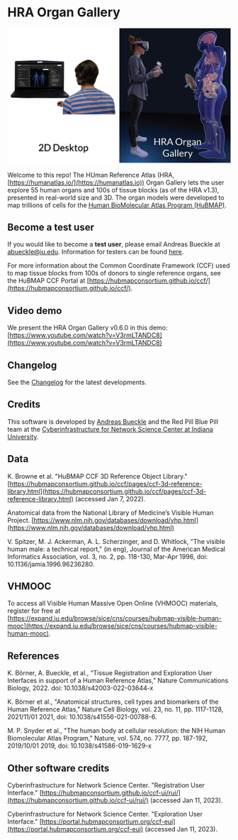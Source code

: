 # HRA Organ Gallery

![Left: A user interacts with the organs and tissue blocks of the HRA on a standard 2D interface. Right: A user stands in front of the life-sized VH Female.](img/short_LETTERS.png)

Welcome to this repo! The HUman Reference Atlas (HRA, [https://humanatlas.io/](https://humanatlas.io)) Organ Gallery lets the user explore 55 human organs and 100s of tissue blocks (as of the HRA v1.3), presented in real-world size and 3D. The organ models were developed to map trillions of cells for the [Human BioMolecular Atlas Program (HuBMAP)](https://commonfund.nih.gov/hubmap). 

## Become a test user

If you would like to become a **test user**, please email Andreas Bueckle at [abueckle@iu.edu](mailto:abueckle@iu.edu). Information for testers can be found [here](INFORMATION_FOR_TESTERS.MD).

For more information about the Common Coordinate Framework (CCF) used to map tissue blocks from 100s of donors to single reference organs, see the HuBMAP CCF Portal at [https://hubmapconsortium.github.io/ccf/](https://hubmapconsortium.github.io/ccf/).

## Video demo

We present the HRA Organ Gallery v0.6.0 in this demo: [https://www.youtube.com/watch?v=V3rmLTANDC8](https://www.youtube.com/watch?v=V3rmLTANDC8)

## Changelog

See the [Changelog](CHANGELOG.md) for the latest developments.

## Credits

This software is developed by [Andreas Bueckle](https://www.andreas-bueckle.com) and the Red Pill Blue Pill team at the [Cyberinfrastructure for Network Science Center at Indiana University](http://cns.iu.edu/). 



## Data 

K. Browne et al. "HuBMAP CCF 3D Reference Object Library." [https://hubmapconsortium.github.io/ccf/pages/ccf-3d-reference-library.html](https://hubmapconsortium.github.io/ccf/pages/ccf-3d-reference-library.html) (accessed Jan 7, 2022).

Anatomical data from the National Library of Medicine’s Visible Human Project. [https://www.nlm.nih.gov/databases/download/vhp.html](https://www.nlm.nih.gov/databases/download/vhp.html) 

V. Spitzer, M. J. Ackerman, A. L. Scherzinger, and D. Whitlock, "The visible human male: a technical report," (in eng), Journal of the American Medical Informatics Association, vol. 3, no. 2, pp. 118-130, Mar-Apr 1996, doi: 10.1136/jamia.1996.96236280.

## VHMOOC

To access all Visible Human Massive Open Online (VHMOOC) materials, register for free at [https://expand.iu.edu/browse/sice/cns/courses/hubmap-visible-human-mooc](https://expand.iu.edu/browse/sice/cns/courses/hubmap-visible-human-mooc).

## References

K. Börner, A. Bueckle, et al., “Tissue Registration and Exploration User Interfaces in support of a Human Reference Atlas,” Nature Communications Biology, 2022. doi: 10.1038/s42003-022-03644-x

K. Börner et al., "Anatomical structures, cell types and biomarkers of the Human Reference Atlas," Nature Cell Biology, vol. 23, no. 11, pp. 1117-1128, 2021/11/01 2021, doi: 10.1038/s41556-021-00788-6.

M. P. Snyder et al., "The human body at cellular resolution: the NIH Human Biomolecular Atlas Program," Nature, vol. 574, no. 7777, pp. 187-192, 2019/10/01 2019, doi: 10.1038/s41586-019-1629-x

## Other software credits

Cyberinfrastructure for Network Science Center. "Registration User Interface." [https://hubmapconsortium.github.io/ccf-ui/rui/](https://hubmapconsortium.github.io/ccf-ui/rui/) (accessed Jan 11, 2023).

Cyberinfrastructure for Network Science Center. "Exploration User Interface." [https://portal.hubmapconsortium.org/ccf-eui](https://portal.hubmapconsortium.org/ccf-eui)  (accessed Jan 11, 2023).

